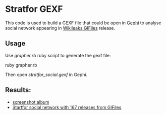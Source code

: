 # Stratfor GEXF

This code is used to build a GEXF file that could be open in [Gephi](http://gephi.org/) to
analyse social network appearing in [Wikileaks GIFiles](http://wikileaks.org/gifiles) release.

## Usage

Use *grapher.rb* ruby script to generate the gexf file:

  ruby grapher.rb

Then open *stratfor_social.gexf* in Gephi.

## Results:

* [screenshot album](http://imgur.com/a/Ymv9Q)
* [Startfor social network with 167 releases from GIFiles](https://gist.github.com/1923050)
